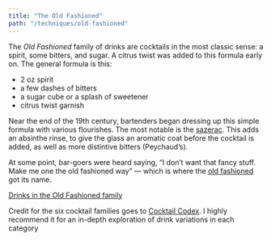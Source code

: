 ```yaml
---
title: "The Old Fashioned"
path: "/techniques/old-fashioned"
---
```


The _Old Fashioned_ family of drinks are cocktails in the most classic sense: a spirit, some bitters, and sugar.
A citrus twist was added to this formula early on.
The general formula is this:

* 2 oz spirit
* a few dashes of bitters
* a sugar cube or a splash of sweetener
* citrus twist garnish

Near the end of the 19th century, bartenders began dressing up this simple formula with various flourishes.
The most notable is the [sazerac](/drinks/sazerac).
This adds an absinthe rinse, to give the glass an aromatic coat before the cocktail is added, as well as more distintive bitters (Peychaud’s).

At some point, bar-goers were heard saying, “I don’t want that fancy stuff. Make me one the old fashioned way” — which is where the [old fashioned](/drinks/old-fashioned) got its name.

<a href="/drinks?family=old%20fashioned" class="button">Drinks in the Old Fashioned family</a>

<p class="footnote">Credit for the six cocktail families goes to <a href="https://www.deathandcompanymarket.com/products/cocktail-codex">Cocktail Codex</a>. I highly recommend it for an in-depth exploration of drink variations in each category</p>
